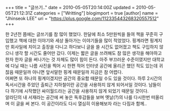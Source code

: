 +++
title = "글쓰기.."
date = 2010-05-05T20:14:00Z
updated = 2010-05-05T21:12:31Z
categories = ["Writting"]
blogimport = true 
[author]
	name = "Jhinseok LEE"
	uri = "https://plus.google.com/112335443268320557512"
+++

한 2년전 쯤에는 글쓰기를 참 많이 했었다. 한달에 최소 5만원씩을 들여 책을 꾸준히 구입했고 책에 대한 이야기와 세상 돌아가는 이야기들을 많이 적었었다. 핑계라면 핑계지만 회사일에 치이고 출장을 다니고 하다보니 글을 쓸 시간도 없어졌고 책도 구입하지 않으니 생각 할 시간도 줄어만 갔다. 이제는 짧은 글을 쓰려해도 참 많은 생각을 해야하고 한자 한자 글을 써나가는 것 자체도 많이 힘이 든다. 아주 부끄러운 수준이였지만 대학교에 다닐 때는 나름 사진을 찍어 시 한편 적어 인터넷 공간에 올리곤 했던 적도 있는데 귀찮음 때문일까 아니면 앞서말한 핑계 때문일까 지금은 참 어렵다.<br />어쩌면 또 하나의 핑계이겠지만 공간의 중요함 때문일 수도 있을 것이다. 하루 2시간의 독서시간을 주었던 출퇴근 지하철이란 공간을 사용하지 않게 되어서일 것이다. 남들이 다 하기에 시작했던 싸이월드라는 공간을 사용하지 않게 되었기 때문일 것이다.<br />알라딘의 내 서재라는 공간에 써 놓은 독후감들을 보며 옛날(?)의 나를 다시한번 떠올리며 이 글을 써 본다. 이 공간이라도 다시 열심히 이용해보자 라는 다짐과 함께..
